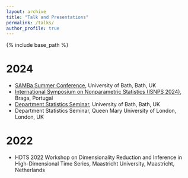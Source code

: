 ```yaml
---
layout: archive
title: "Talk and Presentations"
permalink: /talks/
author_profile: true
---
```


{% include base_path %}

2024
======
* [SAMBa Summer Conference](https://people.bath.ac.uk/cb2605/SAMBaConf.html), University of Bath, Bath, UK
* [International Symposium on Nonparametric Statistics (ISNPS 2024)](https://w3.math.uminho.pt/ISNPS2024/), Braga, Portugal
* [Department Statistics Seminar](https://people.bath.ac.uk/cr777/seminar.html), University of Bath, Bath, UK
* Department Statistics Seminar, Queen Mary University of London, London, UK

2022
======
* HDTS 2022 Workshop on Dimensionality Reduction and Inference in High-Dimensional Time Series, Maastricht University, Maastricht, Netherlands
